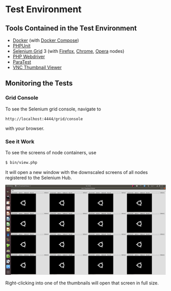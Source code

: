 # Test Environment

## Tools Contained in the Test Environment

- [Docker](https://www.docker.com/) (with [Docker Compose](https://docs.docker.com/compose/))
- [PHPUnit](https://phpunit.de/)
- [Selenium Grid](https://www.selenium.dev/documentation/en/grid/) 3 (with [Firefox](https://hub.docker.com/r/selenium/node-firefox-debug), [Chrome](https://hub.docker.com/r/selenium/node-chrome-debug), [Opera](https://hub.docker.com/r/selenium/node-opera-debug) nodes)
- [PHP Webdriver](https://packagist.org/packages/php-webdriver/webdriver)
- [ParaTest](https://github.com/brianium/paratest)
- [VNC Thumbnail Viewer](https://thetechnologyteacher.wordpress.com/vncthumbnailviewer/)

## Monitoring the Tests

### Grid Console

To see the Selenium grid console, navigate to

```text
http://localhost:4444/grid/console
```

with your browser.

### See it Work

To see the screens of node containers, use

```bash
$ bin/view.php
```

It will open a new window with the downscaled screens of all nodes registered to the Selenium Hub.

![VNC Thumbnail Viewer](docs/assets/vncviewer.png)

Right-clicking into one of the thumbnails will open that screen in full size.